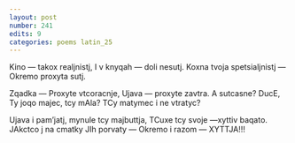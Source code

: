 ```yaml
---
layout: post
number: 241
edits: 9
categories: poems latin_25
---
```


Kino — takox realjnistj,
I v knyqah — doli nesutj.
Koxna tvoja spetsialjnistj — 
Okremo proxyta sutj.

Zqadka — 
Proxyte vtcoracnje,
Ujava — proxyte zavtra.
A sutcasne?
DucE,
Ty joqo majec, tcy mAla?
TCy matymec i ne vtratyc?

Ujava i pamʼjatj, mynule tcy majbuttja,
TCuxe tcy svoje —xyttiv baqato.
JAkctco j na cmatky 
JIh porvaty —
Okremo i razom —
XYTTJA!!!
